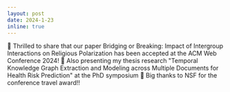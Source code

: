```yaml
---
layout: post
date: 2024-1-23
inline: true
---
```


:tada: Thrilled to share that our paper Bridging or Breaking: Impact of Intergroup Interactions on Religious Polarization has been accepted at the ACM Web Conference 2024! :raised_hands: Also presenting my thesis research "Temporal Knowledge Graph Extraction and Modeling across Multiple Documents for Health Risk Prediction" at the PhD symposium :raised_hands: Big thanks to NSF for the conference travel award!!